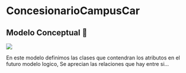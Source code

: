 # ConcesionarioCampusCar

## Modelo Conceptual 📌

<img src="https://github.com/user-attachments/assets/96a2e75b-244f-49b1-bfb4-718dcf8d538e">

En este modelo definimos las clases que contendran los atributos en el futuro modelo logico, Se aprecian las relaciones que hay entre si...
